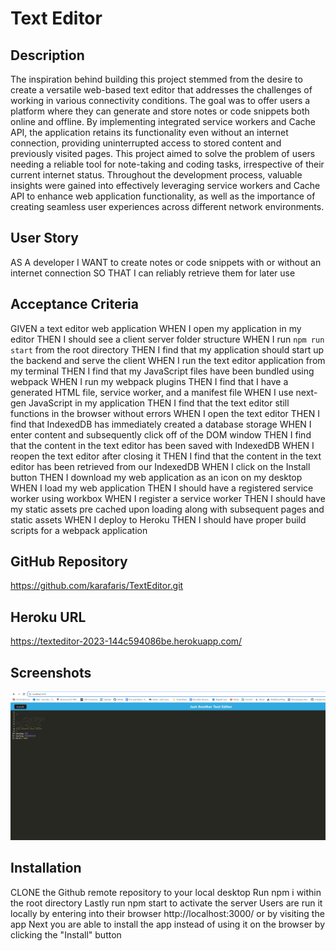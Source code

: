 # Text Editor

## Description
 The inspiration behind building this project stemmed from the desire to create a versatile web-based text editor that addresses the challenges of working in various connectivity conditions. The goal was to offer users a platform where they can generate and store notes or code snippets both online and offline. By implementing integrated service workers and Cache API, the application retains its functionality even without an internet connection, providing uninterrupted access to stored content and previously visited pages. This project aimed to solve the problem of users needing a reliable tool for note-taking and coding tasks, irrespective of their current internet status. Throughout the development process, valuable insights were gained into effectively leveraging service workers and Cache API to enhance web application functionality, as well as the importance of creating seamless user experiences across different network environments.

## User Story
AS A developer
I WANT to create notes or code snippets with or without an internet connection
SO THAT I can reliably retrieve them for later use


## Acceptance Criteria
GIVEN a text editor web application
WHEN I open my application in my editor
THEN I should see a client server folder structure
WHEN I run `npm run start` from the root directory
THEN I find that my application should start up the backend and serve the client
WHEN I run the text editor application from my terminal
THEN I find that my JavaScript files have been bundled using webpack
WHEN I run my webpack plugins
THEN I find that I have a generated HTML file, service worker, and a manifest file
WHEN I use next-gen JavaScript in my application
THEN I find that the text editor still functions in the browser without errors
WHEN I open the text editor
THEN I find that IndexedDB has immediately created a database storage
WHEN I enter content and subsequently click off of the DOM window
THEN I find that the content in the text editor has been saved with IndexedDB
WHEN I reopen the text editor after closing it
THEN I find that the content in the text editor has been retrieved from our IndexedDB
WHEN I click on the Install button
THEN I download my web application as an icon on my desktop
WHEN I load my web application
THEN I should have a registered service worker using workbox
WHEN I register a service worker
THEN I should have my static assets pre cached upon loading along with subsequent pages and static assets
WHEN I deploy to Heroku
THEN I should have proper build scripts for a webpack application

## GitHub Repository 
https://github.com/karafaris/TextEditor.git

## Heroku URL
https://texteditor-2023-144c594086be.herokuapp.com/

## Screenshots
![text-editor-dashboard-screenshot](client/src/images/texteditor-screenshot.jpg)

## Installation
CLONE the Github remote repository to your local desktop
Run npm i within the root directory
Lastly run npm start to activate the server
Users are run it locally by entering into their browser http://localhost:3000/ or by visiting the app
Next you are able to install the app instead of using it on the browser by clicking the "Install" button







